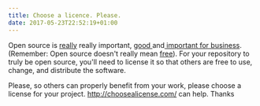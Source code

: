 ```yaml
---
title: Choose a licence. Please.
date: 2017-05-23T22:52:19+01:00
---
```

Open source is [really](http://www.pcworld.com/article/209891/10_reasons_open_source_is_good_for_business.html) really important, [good ](https://oscedays.org/open-house-why-open-source-hardware-is-important-to-scientists/)and[ important for business](http://www.computerworld.com/article/2486991/app-development-4-reasons-companies-say-yes-to-open-source.html). (Remember: Open source doesn't really mean [free](https://www.gnu.org/philosophy/open-source-misses-the-point.html)). For your repository to truly be open source, you'll need to license it so that others are free to use, change, and distribute the software.

Please, so others can properly benefit from your work, please choose a license for your project. http://choosealicense.com/ can help. Thanks
